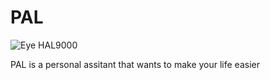 # PAL

![Eye HAL9000](/docs/image/HAL9000.svg)

PAL is a personal assitant that wants to make your life easier
